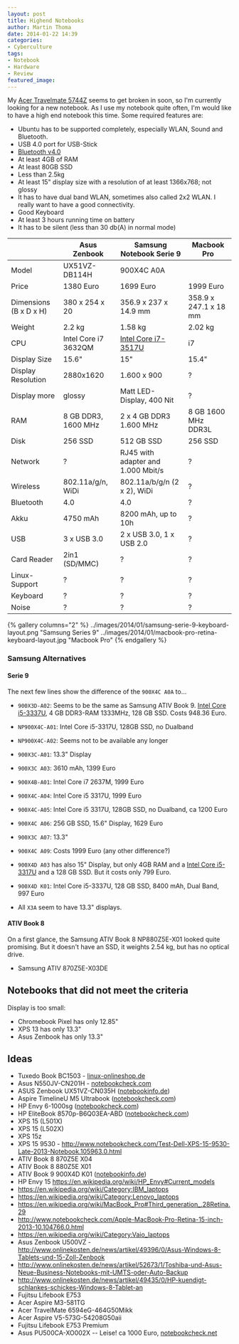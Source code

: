 ```yaml
---
layout: post
title: Highend Notebooks
author: Martin Thoma
date: 2014-01-22 14:39
categories:
- Cyberculture
tags:
- Notebook
- Hardware
- Review
featured_image: 
---
```

My [Acer Travelmate 5744Z](../review-des-acer-travelmate-5744z/)
seems to get broken in soon, so I'm currently looking for a new
notebook. As I use my notebook quite often, I'm would like to have
a high end notebook this time. Some required features are:

* Ubuntu has to be supported completely, especially WLAN, Sound and Bluetooth.
* USB 4.0 port for USB-Stick
* [Bluetooth v4.0](https://en.wikipedia.org/wiki/Bluetooth#Bluetooth_Smart_.28v4.0.29)
* At least 4GB of RAM
* At least 80GB SSD
* Less than 2.5kg
* At least 15" display size with a resolution of at least 1366x768; not glossy
* It has to have dual band WLAN, sometimes also called 2x2 WLAN. I really want to have a good connectivity.
* Good Keyboard
* At least 3 hours running time on battery
* It has to be silent (less than 30 db(A) in normal mode)

|                    | Asus Zenbook       | Samsung Notebook Serie 9            | Macbook  Pro                       |
|--------------------|--------------------|-------------------------------------|------------------------------------|
| Model              | UX51VZ-DB114H      | 900X4C A0A                          |                                    |
| Price              | 1380 Euro          | 1699 Euro                           | 1999 Euro                          |
| Dimensions (B x D x H)| 380 x 254 x 20  | 356.9 x 237 x 14.9 mm               | 358.9 x 247.1 x 18 mm              |
| Weight             | 2.2 kg             | 1.58 kg                             | 2.02 kg                            |
| CPU                | Intel Core i7 3632QM | [Intel Core i7-3517U](http://ark.intel.com/products/65714/Intel-Core-i7-3517U-Processor-4M-Cache-up-to-3_00-GHz) | i7|
| Display Size       | 15.6"              | 15"                                 | 15.4"                              |
| Display Resolution | 2880x1620          | 1.600 x 900                         | ?                                  |
| Display more       | glossy             | Matt LED-Display, 400 Nit           | ?                                  |
| RAM                | 8 GB DDR3, 1600 MHz| 2 x 4 GB DDR3 1.600 MHz             | 8 GB 1600 MHz DDR3L                |
| Disk               | 256 SSD            | 512 GB SSD                          | 256 SSD                            |
| Network            | ?                  | RJ45 with adapter and 1.000 Mbit/s  | ?                                  |
| Wireless           | 802.11a/g/n, WiDi  | 802.11a/b/g/n (2 x 2), WiDi         | ?                                  |
| Bluetooth          | 4.0                | 4.0                                 | ?                                  |
| Akku               | 4750 mAh           | 8200 mAh, up to 10h                 | ?                                  |
| USB                | 3 x USB 3.0        | 2 x USB 3.0, 1 x USB 2.0            | ?                                  |
| Card Reader        | 2in1 (SD/MMC)      | ?                                   | ?                                  |
| Linux-Support      | ?                  | ?                                   | ?                                  |
| Keyboard           | ?                  | ?                                   | ?                                  |
| Noise              | ?                  | ?                                   | ?                                  |

{% gallery columns="2" %}
   ../images/2014/01/samsung-serie-9-keyboard-layout.png   "Samsung Series 9"
   ../images/2014/01/macbook-pro-retina-keyboard-layout.jpg   "Macbook Pro"
{% endgallery %}

### Samsung Alternatives ###
#### Serie 9 ####
The next few lines show the difference of the `900X4C A0A` to...

* `900X3D-A02`: Seems to be the same as
   Samsung ATIV Book 9. [Intel Core i5-3337U](http://ark.intel.com/products/72055),
   4 GB DDR3-RAM 1333MHz, 128 GB SSD. Costs 948.36 Euro.
* `NP900X4C-A01`: Intel Core i5-3317U, 128GB SSD, no Dualband
* `NP900X4C-A02`: Seems not to be available any longer
* `900X3C-A01`: 13.3" Display
* `900X3C A03`: 3610 mAh, 1399 Euro
* `900X4B-A01`: Intel Core i7 2637M, 1999 Euro
* `900X4C-A04`: Intel Core i5 3317U, 1999 Euro
* `900X4C-A05`: Intel Core i5 3317U, 128GB SSD, no Dualband, ca 1200 Euro
* `900X4C A06`: 256 GB SSD, 15.6" Display, 1629 Euro
* `900X3C A07`: 13.3"
* `900X4C A09`: Costs 1999 Euro (any other difference?)
* `900X4D A03` has also 15" Display, but only 4GB RAM and a
   [Intel Core i5-3317U](http://ark.intel.com/products/65707) and a
   128 GB SSD. But it
   costs only 799 Euro.
* `900X4D K01`: Intel Core i5-3337U, 128 GB SSD, 8400 mAh, Dual Band, 997 Euro


* All `X3A` seem to have 13.3" displays.

#### ATIV Book 8 ####
On a first glance, the Samsung ATIV Book 8 NP880Z5E-X01 looked quite
promising. But it doesn't have an SSD, it weights 2.54 kg, but has
no optical drive.

* Samsung ATIV 870Z5E-X03DE

## Notebooks that did not meet the criteria ##

Display is too small:

* Chromebook Pixel has only 12.85"
* XPS 13 has only 13.3"
* Asus Zenbook has only 13.3"

## Ideas ##
* Tuxedo Book BC1503 - [linux-onlineshop.de](http://www.linux-onlineshop.de/Linux-Hardware/Linux-Notebooks/15-6-Zoll/Tuxedo-Book-BC1503-15-6-matt-Full-HD-IPS-Intel-HD-4600-Grafik-drei-HDD-SSD-bis-Intel-Core-i7-4900MQ-bis-16GB-RAM-DVD-Blu-Ray-Brenner.geek)
* Asus N550JV-CN201H - [notebookcheck.com](http://www.notebookcheck.com/Test-Asus-N550JV-CN201H-Notebook.97649.0.html)
* ASUS Zenbook UX51VZ-CN035H ([notebookinfo.de](http://www.notebookinfo.de/produkte/asus-zenbook-ux51vz-cn035h/90nwoc212n11b35d551y/00012967/#Uebersicht))
* Aspire TimelineU M5 Ultrabook ([notebookcheck.com](http://www.notebookcheck.com/Acer-Aspire-TimelineU-M5-Ultrabook-ab-800-Euro-im-Handel.77122.0.html))
* HP Envy 6-1000sg ([notebookcheck.com](http://www.notebookcheck.com/Test-HP-Envy-6-1000sg-Ultrabook.79719.0.html))
* HP EliteBook 8570p-B6Q03EA-ABD ([notebookcheck.com](http://www.notebookcheck.com/Test-HP-EliteBook-8570p-B6Q03EA-ABD-Notebook.81801.0.html))
* XPS 15 (L501X)
* XPS 15 (L502X)
* XPS 15z
* XPS 15 9530 - http://www.notebookcheck.com/Test-Dell-XPS-15-9530-Late-2013-Notebook.105963.0.html
* ATIV Book 8 870Z5E X04
* ATIV Book 8 880Z5E X01
* ATIV Book 9 900X4D K01 ([notebookinfo.de](http://www.notebookinfo.de/produkte/samsung-ativ-book-9-900x4d-k01/np900x4d-k01de/00016092/#Datenblatt))
* HP Envy 15 https://en.wikipedia.org/wiki/HP_Envy#Current_models
* https://en.wikipedia.org/wiki/Category:IBM_laptops
* https://en.wikipedia.org/wiki/Category:Lenovo_laptops
* https://en.wikipedia.org/wiki/MacBook_Pro#Third_generation_.28Retina.29
* http://www.notebookcheck.com/Apple-MacBook-Pro-Retina-15-inch-2013-10.104766.0.html
* https://en.wikipedia.org/wiki/Category:Vaio_laptops
* Asus Zenbook U500VZ - http://www.onlinekosten.de/news/artikel/49396/0/Asus-Windows-8-Tablets-und-15-Zoll-Zenbook
* http://www.onlinekosten.de/news/artikel/52673/1/Toshiba-und-Asus-Neue-Business-Notebooks-mit-UMTS-oder-Auto-Backup
* http://www.onlinekosten.de/news/artikel/49435/0/HP-kuendigt-schlankes-schickes-Windows-8-Tablet-an
* Fujitsu Lifebook E753
* Acer Aspire M3-581TG
* Acer TravelMate 6594eG-464G50Mikk
* Acer Aspire V5-573G-54208G50aii
* Fujitsu Lifebook E753 Premium
* Asus PU500CA-XO002X -- Leise! ca 1000 Euro, [notebookcheck.net](http://www.notebookcheck.net/Review-Asus-PU500CA-XO002X-Notebook.94051.0.html)
